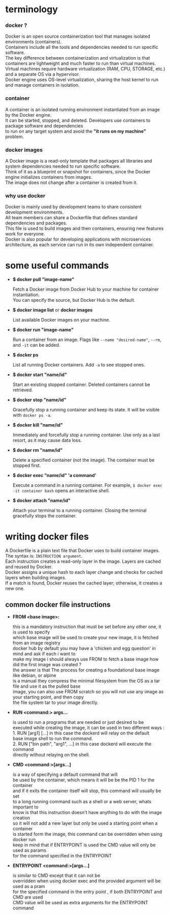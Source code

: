 <h1>terminology</h1>
    
<h3><strong>docker ?</strong></h3>
<p>
    Docker is an open source containerization tool that manages isolated environments (containers).<br>
    Containers include all the tools and dependencies needed to run specific software.<br>
    The key difference between containerization and virtualization is that containers are lightweight and much faster to run than virtual machines.<br>
    Virtual machines require hardware virtualization (RAM, CPU, STORAGE, etc.) and a separate OS via a hypervisor.<br>
    Docker engine uses OS-level virtualization, sharing the host kernel to run and manage containers in isolation.<br>
</p>

<h3>container</h3>
<p>
    A container is an isolated running environment instantiated from an image by the Docker engine.<br>
    It can be started, stopped, and deleted. Developers use containers to package software and dependencies<br>
    to run on any target system and avoid the <strong>"it runs on my machine"</strong> problem.<br>
</p>

<h3>docker images</h3>
<p>
    A Docker image is a read-only template that packages all libraries and system dependencies needed to run specific software.<br>
    Think of it as a blueprint or snapshot for containers, since the Docker engine initializes containers from images.<br>
    The image does not change after a container is created from it.<br>
</p>

<h3>why use docker</h3>
<p>
    Docker is mainly used by development teams to share consistent development environments.<br>
    All team members can share a Dockerfile that defines standard dependencies and packages.<br>
    This file is used to build images and then containers, ensuring new features work for everyone.<br>
    Docker is also popular for developing applications with microservices architecture, as each service can run in its own independent container.<br>
</p>

<h1>some useful commands</h1>
<ul>
    <li><strong>$ docker pull "image-name"</strong></li>
    <p>
        Fetch a Docker image from Docker Hub to your machine for container instantiation.<br>
        You can specify the source, but Docker Hub is the default.<br>
    </p>
    <li><strong>$ docker image list</strong> or <strong>docker images</strong></li>
    <p>
        List available Docker images on your machine.
    </p>
    <li><strong>$ docker run "image-name"</strong></li>
    <p>
        Run a container from an image. Flags like <code>--name "desired-name"</code>, <code>--rm</code>, and <code>-it</code> can be added.<br>
    </p>
    <li><strong>$ docker ps</strong></li>
    <p>
        List all running Docker containers. Add <code>-a</code> to see stopped ones.<br>
    </p>
    <li><strong>$ docker start "name/id"</strong></li>
    <p>
        Start an existing stopped container. Deleted containers cannot be retrieved.<br>
    </p>
    <li><strong>$ docker stop "name/id"</strong></li>
    <p>
        Gracefully stop a running container and keep its state. It will be visible with <code>docker ps -a</code>.<br>
    </p>
    <li><strong>$ docker kill "name/id"</strong></li>
    <p>
        Immediately and forcefully stop a running container. Use only as a last resort, as it may cause data loss.<br>
    </p>
    <li><strong>$ docker rm "name/id"</strong></li>
    <p>
        Delete a specified container (not the image). The container must be stopped first.<br>
    </p>
    <li><strong>$ docker exec "name/id" 'a command'</strong></li>
    <p>
        Execute a command in a running container. For example, <code>$ docker exec -it container bash</code> opens an interactive shell.<br>
    </p>
    <li><strong>$ docker attach "name/id"</strong></li>
    <p>
        Attach your terminal to a running container. Closing the terminal gracefully stops the container.<br>
    </p>
</ul>

<h1>writing docker files</h1>
<p>
    A Dockerfile is a plain text file that Docker uses to build container images.<br>
    The syntax is: <code>INSTRUCTION argument</code>.<br>
    Each instruction creates a read-only layer in the image. Layers are cached and reused by Docker.<br>
    Docker assigns a unique hash to each layer change and checks for cached layers when building images.<br>
    If a match is found, Docker reuses the cached layer; otherwise, it creates a new one.<br>
</p>

<h2>common docker file instructions</h2>
<ul>
    <li><strong>FROM &lt;base image&gt;:</strong></li>
    <p>
        this is a mandatory instruction that must be set before any other one, it is used to specify<br>
        which base image will be used to create your new image, it is fetched from an image registry<br>
        docker hub by default you may have a 'chicken and egg question' in mind and ask if each i want to<br>
        make my image i should always use FROM to fetch a base image how did the first image was created ?<br>
        the answer is that The process for creating a foundational base image like debian, or alpine<br>
        is a manual they compress the minimal filesystem from the OS as a tar file and use it as the pulled base<br> 
        image, you can also use FROM scratch so you will not use any image as your starting point, and then copy<br>
        the file system tar to your image directly.<br>
    </p>
    <li><strong>RUN &lt;command:&gt; args...</strong></li>
    <p>
        is used to run a programs that are needed or just desired to be<br>
        executed while creating the image, it can be used in two different ways :<br>
        1. RUN <command> [arg1] [...] in this case the dockerd will relay on the default<br>
          base image shell to run the command.<br>
        2. RUN ["bin path", "arg1", ...] in this case dockerd will execute the command<br>
          directly without relaying on the shell.<br>
    </p>
    <li><strong>CMD &lt;command:&gt;[args...]</strong></li>
    <p>
        is a way of specifying a default command that will<br>
        be used by the container, which means it will be be the PID 1 for the container<br>
        and if it exits the container itself will stop, this command will usually be set<br>
        to a long running command such as a shell or a web server, whats important to<br>
        know is that this instruction doesn't have anything to do with the image creation<br>
        so it will not add a new layer but only be used a starting point when a container<br>
        is started form the image, this command can be overridden when using docker run<br>
        keep in mind that if ENTRYPOINT is used the CMD value will only be used as params<br>
        for the command specified in the ENTRYPOINT<br>
    </p>
    <li><strong>ENTRYPOINT &lt;command:&gt;[args...]</strong></li>
    <p>
        is similar to CMD except that it can not be<br>
        overridden when using docker exec and the provided argument will be used as a pram<br>
        for the specified command in the entry point , if both ENTRYPOINT and CMD are used<br>
        CMD value will be used as extra arguments for the ENTRYPOINT command<br>
    </p>
</ul>
